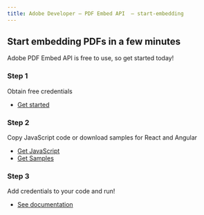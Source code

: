 ```yaml
---
title: Adobe Developer — PDF Embed API  — start-embedding
---
```



<TitleBlock slots="heading, text" theme="light" className="titleBlock-align-left" />

## Start embedding PDFs in a few minutes

Adobe PDF Embed API is free to use, so get started today!

<TextBlock slots="heading, text, buttons" width="33%" theme="light" className="align-left horizontal-align" />

### Step 1

Obtain free credentials

* [Get started](https://documentservices.adobe.com/dc-integration-creation-app-cdn/main.html?api=pdf-embed-api)

<TextBlock slots="heading, text, buttons" width="33%" theme="light"  className="align-left horizontal-align" variantsTypePrimary='primary' variantsTypeSecondary='primary' isPrimaryBtn  primaryOutline/>

### Step 2

Copy JavaScript code or download samples for React and Angular

* [Get JavaScript](/document-services/docs/overview/pdf-embed-api/)
* [Get Samples](https://github.com/adobe/pdf-embed-api-samples)

<TextBlock slots="heading, text, buttons" width="33%" theme="light"  className="align-left horizontal-align"/>

### Step 3

Add credentials to your code and run!

- [See documentation](/document-services/docs/overview/pdf-embed-api/)
